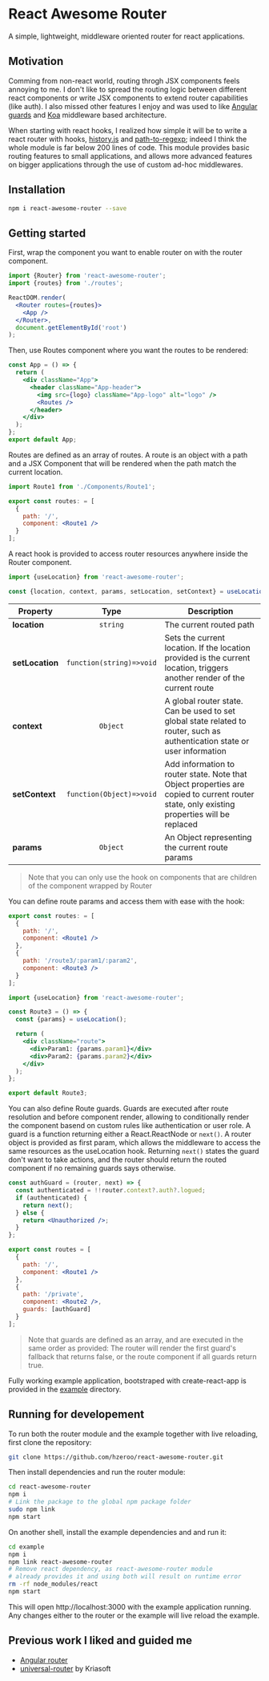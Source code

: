 # React Awesome Router

A simple, lightweight, middleware oriented router for react applications.

## Motivation

Comming from non-react world, routing throgh JSX components feels annoying to me. I don't like to spread the routing logic between different react components or write JSX components to extend router capabilities (like auth). I also missed other features I enjoy and was used to like [Angular guards](https://angular.io/api/router/CanActivate) and [Koa](https://github.com/koajs/koa) middleware based architecture.

When starting with react hooks, I realized how simple it will be to write a react router with hooks, [history.js](https://github.com/ReactTraining/history) and [path-to-regexp](https://github.com/pillarjs/path-to-regexp); indeed I think the whole module is far below 200 lines of code. This module provides basic routing features to small applications, and allows more advanced features on bigger applications through the use of custom ad-hoc middlewares.

## Installation

```bash
npm i react-awesome-router --save
```

## Getting started

First, wrap the component you want to enable router on with the router component.

```jsx
import {Router} from 'react-awesome-router';
import {routes} from './routes';

ReactDOM.render(
  <Router routes={routes}>
    <App />
  </Router>,
  document.getElementById('root')
);
```

Then, use Routes component where you want the routes to be rendered:

```jsx
const App = () => {
  return (
    <div className="App">
      <header className="App-header">
        <img src={logo} className="App-logo" alt="logo" />
        <Routes />
      </header>
    </div>
  );
};
export default App;
```

Routes are defined as an array of routes. A route is an object with a path and a JSX Component that will be rendered when the path match the current location.

```jsx
import Route1 from './Components/Route1';

export const routes: = [
  {
    path: '/',
    component: <Route1 />
  }
];
```

A react hook is provided to access router resources anywhere inside the Router component.

```js
import {useLocation} from 'react-awesome-router';

const {location, context, params, setLocation, setContext} = useLocation();
```

| Property        |           Type           | Description                                                                                                                                |
| --------------- | :----------------------: | ------------------------------- |
| **location**    |         `string`         | The current routed path                                                                                                                    |
| **setLocation** | `function(string)=>void` | Sets the current location. If the location provided is the current location, triggers another render of the current route                  |
| **context**     |         `Object`         | A global router state. Can be used to set global state related to router, such as authentication state or user information                 |
| **setContext**  | `function(Object)=>void` | Add information to router state. Note that Object properties are copied to current router state, only existing properties will be replaced |
| **params**      |         `Object`         | An Object representing the current route params                                                                                            |

> Note that you can only use the hook on components that are children of the component wrapped by Router

You can define route params and access them with ease with the hook:

```jsx
export const routes: = [
  {
    path: '/',
    component: <Route1 />
  },
  {
    path: '/route3/:param1/:param2',
    component: <Route3 />
  }
];
```

```jsx
import {useLocation} from 'react-awesome-router';

const Route3 = () => {
  const {params} = useLocation();

  return (
    <div className="route">
      <div>Param1: {params.param1}</div>
      <div>Param2: {params.param2}</div>
    </div>
  );
};

export default Route3;
```

You can also define Route guards. Guards are executed after route resolution and before component render, allowing to conditionally render the component basend on custom rules like authentication or user role. A guard is a function returning either a React.ReactNode or ```next()```. A router object is provided as first param, which allows the middleware to access the same resources as the useLocation hook. Returning ```next()``` states the guard don't want to take actions, and the router should return the routed component if no remaining guards says otherwise.

```jsx
const authGuard = (router, next) => {
  const authenticated = !!router.context?.auth?.logued;
  if (authenticated) {
    return next();
  } else {
    return <Unauthorized />;
  }
};

export const routes = [
  {
    path: '/',
    component: <Route1 />
  },
  {
    path: '/private',
    component: <Route2 />,
    guards: [authGuard]
  }
];
```

> Note that guards are defined as an array, and are executed in the same order as provided: The router will render the first guard's fallback that returns false, or the route component if all guards return true.

Fully working example application, bootstraped with create-react-app is provided in the [example](https://github.com/hzeroo/react-awesome-router/tree/master/example) directory.

## Running for developement

To run both the router module and the example together with live reloading, first clone the repository:

```bash
git clone https://github.com/hzeroo/react-awesome-router.git
```

Then install dependencies and run the router module:

```bash
cd react-awesome-router
npm i
# Link the package to the global npm package folder
sudo npm link
npm start
```

On another shell, install the example dependencies and and run it:

```bash
cd example
npm i
npm link react-awesome-router
# Remove react dependency, as react-awesome-router module
# already provides it and using both will result on runtime error
rm -rf node_modules/react
npm start
```

This will open http://localhost:3000 with the example application running. Any changes either to the router or the example will live reload the example.

## Previous work I liked and guided me

- [Angular router](https://angular.io/guide/router)
- [universal-router](https://github.com/kriasoft/universal-router) by Kriasoft

